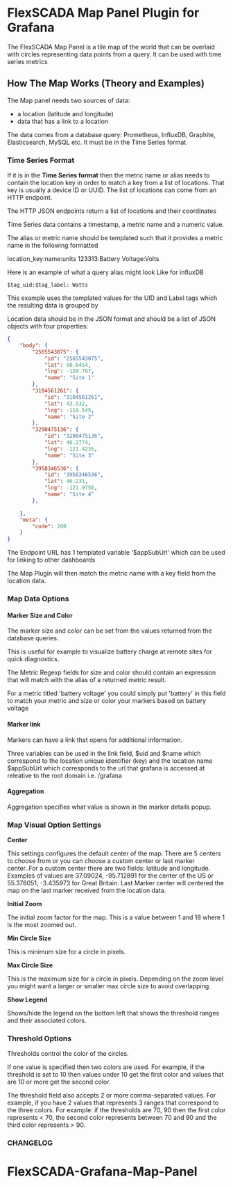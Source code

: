 # FlexSCADA Map Panel Plugin for Grafana

The FlexSCADA Map Panel is a tile map of the world that can be overlaid with circles representing data points from a query. It can be used with time series metrics

## How The Map Works (Theory and Examples)

The Map panel needs two sources of data:

- a location (latitude and longitude)
- data that has a link to a location

The data comes from a database query: Prometheus, InfluxDB, Graphite, Elasticsearch, MySQL etc. It must be in the Time Series format

### Time Series Format

If it is in the **Time Series format** then the metric name or alias needs to contain the location key in order to match a key from a list of locations. That key is usually a device ID or UUID. The list of locations can come from an HTTP endpoint.

The HTTP JSON endpoints return a list of locations and their coordinates

Time Series data contains a timestamp, a metric name and a numeric value.

The alias or metric name should be templated such that it provides a metric name in the following formatted

location_key:name:units
123313:Battery Voltage:Volts

Here is an example of what a query alias might look Like for influxDB
```
$tag_uid:$tag_label: Watts
```
This example uses the templated values for the UID and Label tags which the resulting data is grouped by


Location data should be in the JSON format and should be a list of JSON objects with four properties:

```json
{
    "body": {
        "2565543075": {
            "id": "2565543075",
            "lat": 50.6454,
            "lng": -120.767,
            "name": "Site 1"
        },
        "3104561261": {
            "id": "3104561261",
            "lat": 43.532,
            "lng": -119.545,
            "name": "Site 2"
        },
        "3290475136": {
            "id": "3290475136",
            "lat": 46.2774,
            "lng": -121.4235,
            "name": "Site 3"
        },
        "3958346536": {
            "id": "3958346536",
            "lat": 46.231,
            "lng": -121.9756,
            "name": "Site 4"
        },

    },
    "meta": {
        "code": 200
    }
}
```

The Endpoint URL has 1 templated variable '$appSubUrl' which can be used for linking to other dashboards

The Map Plugin will then match the metric name with a key field from the location data.

### Map Data Options

#### Marker Size and Color

The marker size and color can be set from the values returned from the database queries.

This is useful for example to visualize battery charge at remote sites for quick diagnostics.

The Metric Regexp fields for size and color should contain an expression that will match with the alias of a returned metric result.

For a metric titled 'battery voltage' you could simply put 'battery' in this field to match your metric and size or color your markers based on battery voltage

#### Marker link

Markers can have a link that opens for additional information.

Three variables can be used in the link field,
$uid and $name which correspond to the location unique identifier (key) and the location name
$appSubUrl which corresponds to the url that grafana is accessed at releative to the root domain i.e. /grafana

#### Aggregation

Aggregation specifies what value is shown in the marker details popup.

### Map Visual Option Settings

**Center**

This settings configures the default center of the map. There are 5 centers to choose from or you can choose a custom center or last marker center..For a custom center there are two fields: latitude and longitude. Examples of values are 37.09024, -95.712891 for the center of the US or 55.378051, -3.435973 for Great Britain. Last Marker center will centered the map on the last marker received from the location data.

**Initial Zoom**

The initial zoom factor for the map. This is a value between 1 and 18 where 1 is the most zoomed out.

**Min Circle Size**

This is minimum size for a circle in pixels.

**Max Circle Size**

This is the maximum size for a circle in pixels. Depending on the zoom level you might want a larger or smaller max circle size to avoid overlapping.

**Show Legend**

Shows/hide the legend on the bottom left that shows the threshold ranges and their associated colors.

### Threshold Options

Thresholds control the color of the circles.

If one value is specified then two colors are used. For example, if the threshold is set to 10 then values under 10 get the first color and values that are 10 or more get the second color.

The threshold field also accepts 2 or more comma-separated values. For example, if you have 2 values that represents 3 ranges that correspond to the three colors. For example: if the thresholds are 70, 90 then the first color represents < 70, the second color represents between 70 and 90 and the third color represents > 90.

### CHANGELOG
# FlexSCADA-Grafana-Map-Panel
